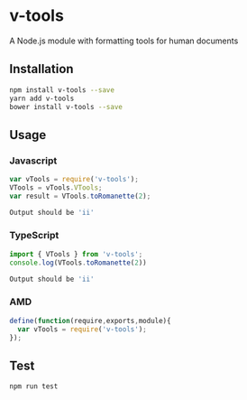 # v-tools
A Node.js module with formatting tools for human documents
## Installation 
```sh
npm install v-tools --save
yarn add v-tools
bower install v-tools --save
```
## Usage
### Javascript
```javascript
var vTools = require('v-tools');
VTools = vTools.VTools;
var result = VTools.toRomanette(2);
```
```sh
Output should be 'ii'
```
### TypeScript
```typescript
import { VTools } from 'v-tools';
console.log(VTools.toRomanette(2))
```
```sh
Output should be 'ii'
```
### AMD
```javascript
define(function(require,exports,module){
  var vTools = require('v-tools');
});
```
## Test 
```sh
npm run test
```

